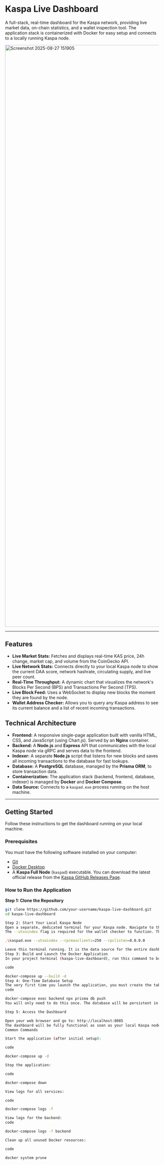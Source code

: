 # Kaspa Live Dashboard

A full-stack, real-time dashboard for the Kaspa network, providing live market data, on-chain statistics, and a wallet inspection tool. The application stack is containerized with Docker for easy setup and connects to a locally running Kaspa node.

<img width="2810" height="1907" alt="Screenshot 2025-08-27 151905" src="https://github.com/user-attachments/assets/476fc0d7-0d7e-4445-95f1-a47144bfda4c" />


---

## Features

-   **Live Market Stats:** Fetches and displays real-time KAS price, 24h change, market cap, and volume from the CoinGecko API.
-   **Live Network Stats:** Connects directly to your local Kaspa node to show the current DAA score, network hashrate, circulating supply, and live peer count.
-   **Real-Time Throughput:** A dynamic chart that visualizes the network's Blocks Per Second (BPS) and Transactions Per Second (TPS).
-   **Live Block Feed:** Uses a WebSocket to display new blocks the moment they are found by the node.
-   **Wallet Address Checker:** Allows you to query any Kaspa address to see its current balance and a list of recent incoming transactions.

## Technical Architecture

-   **Frontend:** A responsive single-page application built with vanilla HTML, CSS, and JavaScript (using Chart.js). Served by an **Nginx** container.
-   **Backend:** A **Node.js** and **Express** API that communicates with the local Kaspa node via gRPC and serves data to the frontend.
-   **Indexer:** A separate **Node.js** script that listens for new blocks and saves all incoming transactions to the database for fast lookups.
-   **Database:** A **PostgreSQL** database, managed by the **Prisma ORM**, to store transaction data.
-   **Containerization:** The application stack (backend, frontend, database, indexer) is managed by **Docker** and **Docker Compose**.
-   **Data Source:** Connects to a `kaspad.exe` process running on the host machine.

---

## Getting Started

Follow these instructions to get the dashboard running on your local machine.

### Prerequisites

You must have the following software installed on your computer:
-   [Git](https://git-scm.com/downloads)
-   [Docker Desktop](https://www.docker.com/products/docker-desktop/)
-   A **Kaspa Full Node** (`kaspad`) executable. You can download the latest official release from the [Kaspa GitHub Releases Page](https://github.com/kaspanet/kaspad/releases).

### How to Run the Application

**Step 1: Clone the Repository**
```bash
git clone https://github.com/your-username/kaspa-live-dashboard.git
cd kaspa-live-dashboard

Step 2: Start Your Local Kaspa Node
Open a separate, dedicated terminal for your Kaspa node. Navigate to the folder containing your kaspad.exe file and run the following command.
The --utxoindex flag is required for the wallet checker to function. The --rpclisten=0.0.0.0 flag is essential to allow the Docker containers to connect to your node.

.\kaspad.exe --utxoindex --rpcmaxclients=250 --rpclisten=0.0.0.0

Leave this terminal running. It is the data source for the entire dashboard.
Step 3: Build and Launch the Docker Application
In your project terminal (kaspa-live-dashboard), run this command to build the application images and start all the containers.

code

docker-compose up --build -d
Step 4: One-Time Database Setup
The very first time you launch the application, you must create the tables in the database. Run this command in your project terminal:
code

docker-compose exec backend npx prisma db push
You will only need to do this once. The database will be persistent in a Docker volume for all future runs.

Step 5: Access the Dashboard

Open your web browser and go to: http://localhost:8085
The dashboard will be fully functional as soon as your local Kaspa node is synced with the network.
Common Commands

Start the application (after initial setup):

code

docker-compose up -d

Stop the application:

code

docker-compose down

View logs for all services:

code

docker-compose logs -f

View logs for the backend:
code

docker-compose logs -f backend

Clean up all unused Docker resources:

code

docker system prune
